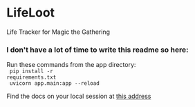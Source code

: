 # LifeLoot
Life Tracker for Magic the Gathering


<h3>I don't have a lot of time to write this readme so here:</h3>

Run these commands from the app directory:
<br>
<code>
  pip install -r requirements.txt
  <br>
  uvicorn app.main:app --reload
</code>

Find the docs on your local session at [this address](http://localhost:8000/docs)
